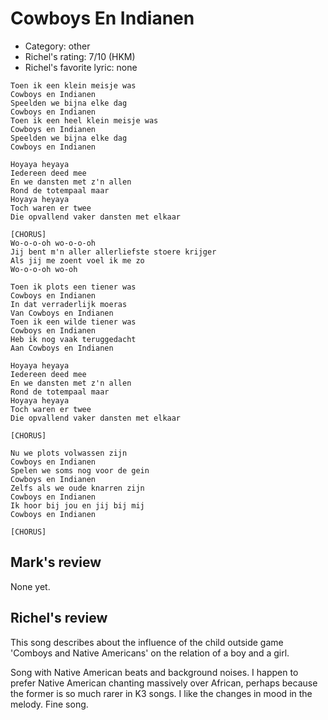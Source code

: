 # Cowboys En Indianen

 * Category: other
 * Richel's rating: 7/10 (HKM)
 * Richel's favorite lyric: none

```
Toen ik een klein meisje was
Cowboys en Indianen
Speelden we bijna elke dag
Cowboys en Indianen
Toen ik een heel klein meisje was
Cowboys en Indianen
Speelden we bijna elke dag
Cowboys en Indianen

Hoyaya heyaya
Iedereen deed mee
En we dansten met z'n allen
Rond de totempaal maar
Hoyaya heyaya
Toch waren er twee
Die opvallend vaker dansten met elkaar

[CHORUS]
Wo-o-o-oh wo-o-o-oh
Jij bent m'n aller allerliefste stoere krijger
Als jij me zoent voel ik me zo
Wo-o-o-oh wo-oh

Toen ik plots een tiener was
Cowboys en Indianen
In dat verraderlijk moeras
Van Cowboys en Indianen
Toen ik een wilde tiener was
Cowboys en Indianen
Heb ik nog vaak teruggedacht
Aan Cowboys en Indianen

Hoyaya heyaya
Iedereen deed mee
En we dansten met z'n allen
Rond de totempaal maar
Hoyaya heyaya
Toch waren er twee
Die opvallend vaker dansten met elkaar

[CHORUS]

Nu we plots volwassen zijn
Cowboys en Indianen
Spelen we soms nog voor de gein
Cowboys en Indianen
Zelfs als we oude knarren zijn
Cowboys en Indianen
Ik hoor bij jou en jij bij mij
Cowboys en Indianen

[CHORUS]
```

## Mark's review

None yet.

## Richel's review

This song describes about the influence of the child outside game 'Comboys and Native Americans' on the relation of a boy and a girl.

Song with Native American beats and background noises. I happen to prefer Native American chanting massively over African, perhaps because
the former is so much rarer in K3 songs. I like the changes in mood in the melody. Fine song.
